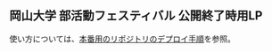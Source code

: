 ## 岡山大学 部活動フェスティバル 公開終了時用LP

使い方については、[本番用のリポジトリのデプロイ手順](https://github.com/oucrc-org/club-fes-2023/blob/main/docs/deployment.md)を参照。
